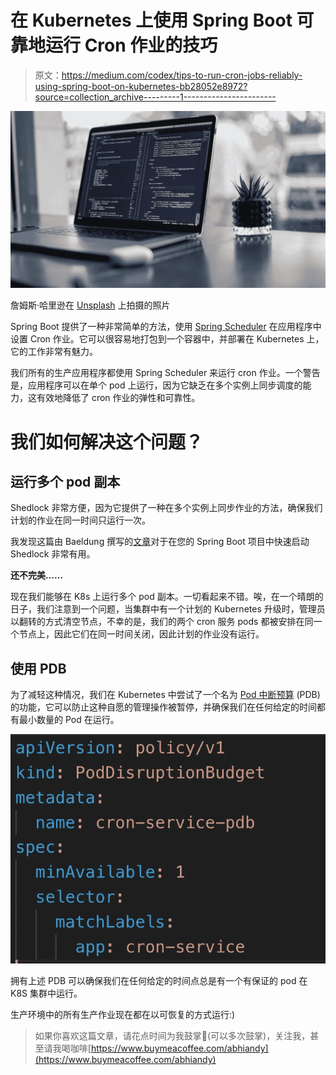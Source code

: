 # 在 Kubernetes 上使用 Spring Boot 可靠地运行 Cron 作业的技巧

> 原文：<https://medium.com/codex/tips-to-run-cron-jobs-reliably-using-spring-boot-on-kubernetes-bb28052e8972?source=collection_archive---------1----------------------->

![](img/4b69d209250b5bef7348fbec3fa7a6f0.png)

詹姆斯·哈里逊在 [Unsplash](https://unsplash.com?utm_source=medium&utm_medium=referral) 上拍摄的照片

Spring Boot 提供了一种非常简单的方法，使用 [Spring Scheduler](https://www.baeldung.com/spring-scheduled-tasks) 在应用程序中设置 Cron 作业。它可以很容易地打包到一个容器中，并部署在 Kubernetes 上，它的工作非常有魅力。

我们所有的生产应用程序都使用 Spring Scheduler 来运行 cron 作业。一个警告是，应用程序可以在单个 pod 上运行，因为它缺乏在多个实例上同步调度的能力，这有效地降低了 cron 作业的弹性和可靠性。

# 我们如何解决这个问题？

## **运行多个 pod 副本**

Shedlock 非常方便，因为它提供了一种在多个实例上同步作业的方法，确保我们计划的作业在同一时间只运行一次。

我发现这篇由 Baeldung 撰写的[文章](https://www.baeldung.com/shedlock-spring)对于在您的 Spring Boot 项目中快速启动 Shedlock 非常有用。

**还不完美……**

现在我们能够在 K8s 上运行多个 pod 副本。一切看起来不错。唉，在一个晴朗的日子，我们注意到一个问题，当集群中有一个计划的 Kubernetes 升级时，管理员以翻转的方式清空节点，不幸的是，我们的两个 cron 服务 pods 都被安排在同一个节点上，因此它们在同一时间关闭，因此计划的作业没有运行。

## **使用 PDB**

为了减轻这种情况，我们在 Kubernetes 中尝试了一个名为 [Pod 中断预算](https://kubernetes.io/docs/tasks/run-application/configure-pdb/) (PDB)的功能，它可以防止这种自愿的管理操作被暂停，并确保我们在任何给定的时间都有最小数量的 Pod 在运行。

![](img/0a363a6445a02232bd0133bf8d257224.png)

拥有上述 PDB 可以确保我们在任何给定的时间点总是有一个有保证的 pod 在 K8S 集群中运行。

生产环境中的所有生产作业现在都在以可恢复的方式运行:)

> 如果你喜欢这篇文章，请花点时间为我鼓掌👏(可以多次鼓掌)，关注我，甚至请我喝咖啡[https://www.buymeacoffee.com/abhiandy](https://www.buymeacoffee.com/abhiandy)
